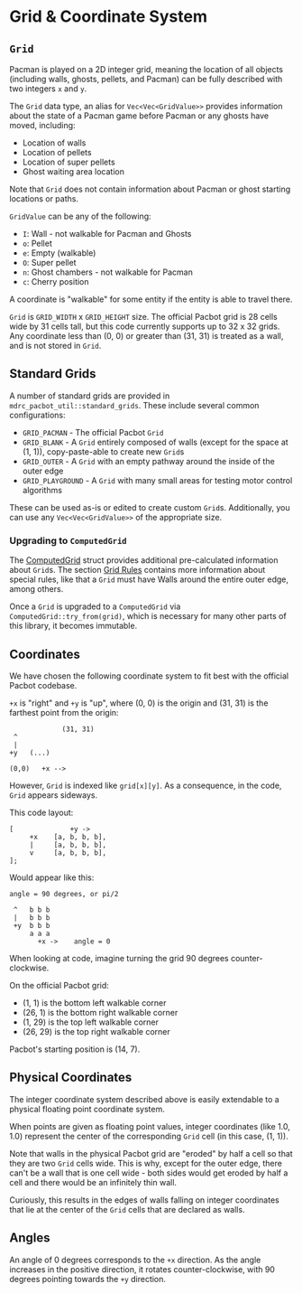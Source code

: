# Grid & Coordinate System

## `Grid`

Pacman is played on a 2D integer grid, meaning the location of all objects 
(including walls, ghosts, pellets, and Pacman) can be fully described with 
two integers `x` and `y`. 

The `Grid` data type, an alias for `Vec<Vec<GridValue>>` provides information about 
the state of a Pacman game before Pacman or any ghosts have moved, including:
- Location of walls
- Location of pellets
- Location of super pellets
- Ghost waiting area location

Note that `Grid` does not contain information about Pacman or ghost starting locations or paths.

`GridValue` can be any of the following:
- `I`: Wall - not walkable for Pacman and Ghosts
- `o`: Pellet
- `e`: Empty (walkable)
- `O`: Super pellet
- `n`: Ghost chambers - not walkable for Pacman
- `c`: Cherry position

A coordinate is "walkable" for some entity if the entity is able to travel there.

`Grid` is `GRID_WIDTH` x `GRID_HEIGHT` size. The official Pacbot grid
is 28 cells wide by 31 cells tall, but this code currently supports up to 32 x 32 grids.
Any coordinate less than (0, 0) or greater than (31, 31) is treated as a wall, and is not stored in `Grid`.

## Standard Grids

A number of standard grids are provided in `mdrc_pacbot_util::standard_grids`. These include several
common configurations:
- `GRID_PACMAN` - The official Pacbot `Grid`
- `GRID_BLANK` - A `Grid` entirely composed of walls (except for the space at (1, 1)), copy-paste-able to create new `Grid`s
- `GRID_OUTER` - A `Grid` with an empty pathway around the inside of the outer edge
- `GRID_PLAYGROUND` - A `Grid` with many small areas for testing motor control algorithms

These can be used as-is or edited to create custom `Grid`s. 
Additionally, you can use any `Vec<Vec<GridValue>>` of the appropriate size.

### Upgrading to `ComputedGrid`

The [ComputedGrid](./computed_grid.md) struct provides additional pre-calculated information about `Grid`s.
The section [Grid Rules](./computed_grid.md#grid-rules) contains more information about special rules, like that a `Grid` must have 
Walls around the entire outer edge, among others.

Once a `Grid` is upgraded to a `ComputedGrid` via `ComputedGrid::try_from(grid)`, which is necessary for many other parts of this library, it becomes
immutable.

## Coordinates

We have chosen the following coordinate system to fit best with the official Pacbot codebase.

`+x` is "right" and `+y` is "up", where (0, 0) is the origin and (31, 31) 
is the farthest point from the origin:

```
             (31, 31)
 ^
 |
+y   (...)

(0,0)   +x -->
```

However, `Grid` is indexed like `grid[x][y]`. As a consequence, in the code, `Grid` appears sideways.

This code layout:
```
[              +y ->
     +x    [a, b, b, b],
     |     [a, b, b, b],
     v     [a, b, b, b],
];
```

Would appear like this:
```
angle = 90 degrees, or pi/2

 ^   b b b
 |   b b b
 +y  b b b
     a a a
       +x ->    angle = 0
```

When looking at code, imagine turning the grid 90 degrees counter-clockwise.

On the official Pacbot grid:

- (1, 1) is the bottom left walkable corner
- (26, 1) is the bottom right walkable corner
- (1, 29) is the top left walkable corner
- (26, 29) is the top right walkable corner

Pacbot's starting position is (14, 7).

## Physical Coordinates

The integer coordinate system described above is easily extendable to a physical floating point
coordinate system.

When points are given as floating point values, integer coordinates (like 1.0, 1.0) represent
the center of the corresponding `Grid` cell (in this case, (1, 1)).

Note that walls in the physical Pacbot grid are "eroded" by half a cell so that they are two
`Grid` cells wide. This is why, except for the outer edge, there can't be a wall that is one cell 
wide - both sides would get eroded by half a cell and there would be an infinitely thin wall.

Curiously, this results in the edges of walls falling on integer coordinates that lie at the center
of the `Grid` cells that are declared as walls.

## Angles

An angle of 0 degrees corresponds to the `+x` direction. As the angle increases in the positive direction, it rotates
counter-clockwise, with 90 degrees pointing towards the `+y` direction.



